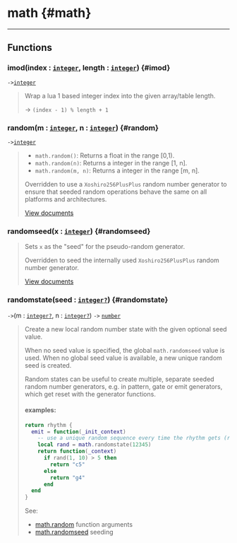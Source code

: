 # math {#math}  

---  
## Functions
### imod(index : [`integer`](../../API/builtins/integer.md), length : [`integer`](../../API/builtins/integer.md)) {#imod}
`->`[`integer`](../../API/builtins/integer.md)  

> Wrap a lua 1 based integer index into the given array/table length.
> 
> -> `(index - 1) % length + 1`
### random(m : [`integer`](../../API/builtins/integer.md), n : [`integer`](../../API/builtins/integer.md)) {#random}
`->`[`integer`](../../API/builtins/integer.md)  

> * `math.random()`: Returns a float in the range [0,1).
> * `math.random(n)`: Returns a integer in the range [1, n].
> * `math.random(m, n)`: Returns a integer in the range [m, n].
> 
> Overridden to use a `Xoshiro256PlusPlus` random number generator to ensure that
>  seeded random operations behave the same on all platforms and architectures.
> 
> [View documents](command:extension.lua.doc?["en-us/51/manual.html/pdf-math.random"])
### randomseed(x : [`integer`](../../API/builtins/integer.md)) {#randomseed}
> Sets `x` as the "seed" for the pseudo-random generator.
> 
> Overridden to seed the internally used  `Xoshiro256PlusPlus` random number generator.
> 
> [View documents](command:extension.lua.doc?["en-us/51/manual.html/pdf-math.randomseed"])
### randomstate(seed : [`integer`](../../API/builtins/integer.md)[`?`](../../API/builtins/nil.md)) {#randomstate}
`->`(m : [`integer`](../../API/builtins/integer.md)[`?`](../../API/builtins/nil.md), n : [`integer`](../../API/builtins/integer.md)[`?`](../../API/builtins/nil.md)) `->` [`number`](../../API/builtins/number.md)  

> Create a new local random number state with the given optional seed value.
> 
> When no seed value is specified, the global `math.randomseed` value is used.
> When no global seed value is available, a new unique random seed is created.
> 
> Random states can be useful to create multiple, separate seeded random number
> generators, e.g. in pattern, gate or emit generators, which get reset with the
> generator functions.
> 
> #### examples:
> 
> ```lua
> return rhythm {
>   emit = function(_init_context)
>     -- use a unique random sequence every time the rhythm gets (re)triggered
>     local rand = math.randomstate(12345)
>     return function(_context)
>       if rand(1, 10) > 5 then
>         return "c5"
>       else
>         return "g4"
>       end
>   end
> }
> ```
> See:
>   * [math.random](file:///c%3A/Users/emuell/Development/Crates/afseq/types/nerdo/library/extensions/math.lua#36#9) function arguments
>   * [math.randomseed](file:///c%3A/Users/emuell/Development/Crates/afseq/types/nerdo/library/extensions/math.lua#46#9) seeding  

